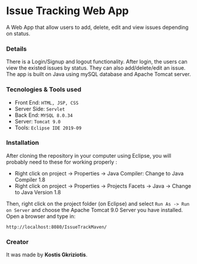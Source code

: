 # Issue Tracking Web App
A Web App that allow users to add, delete, edit and view issues depending on status.

### Details
There is a Login/Signup and logout functionality. After login, the users can view the existed issues by status. They can also add/delete/edit an issue. The app is built on Java using mySQL database and Apache Tomcat server.


### Tecnologies & Tools used

- Front End: 
``` HTML, JSP, CSS ```
- Server Side: 
``` Servlet ```
- Back End: 
``` MYSQL 8.0.34 ```
- Server: 
``` Tomcat 9.0 ```
- Tools: 
``` Eclipse IDE 2019-09 ```

### Installation
After cloning the repository in your computer using Eclipse, you will probably need to these for working properly :
- Right click on project -> Properties -> Java Compiler: Change to Java Compiler 1.8
- Right click on project -> Properties -> Projects Facets -> Java -> Change to Java Version 1.8

Then, right click on the project folder (on Eclipse) and select ```Run As -> Run on Server``` and choose the Apache Tomcat 9.0 Server you have installed.
Open a browser and type in: 
```
http://localhost:8080/IssueTrackMaven/
```

### Creator
It was made by **Kostis Gkriziotis**.
